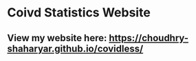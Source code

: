# Coivd Statistics Website
## View my website here:  https://choudhry-shaharyar.github.io/covidless/
